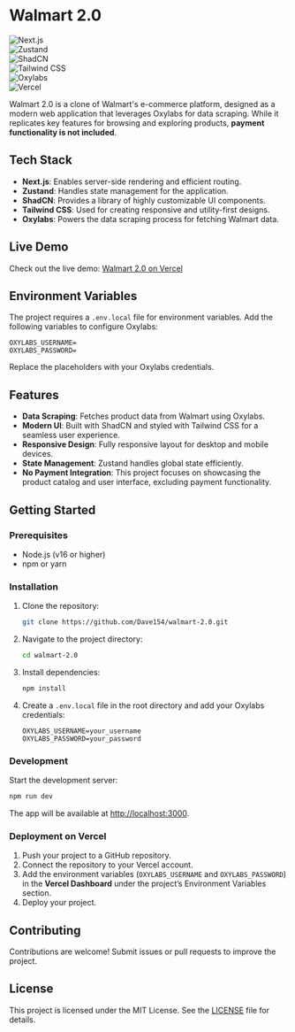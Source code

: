 # Walmart 2.0
![Next.js](https://img.shields.io/badge/Next.js-black?style=for-the-badge&logo=next.js)  
![Zustand](https://img.shields.io/badge/Zustand-blue?style=for-the-badge)  
![ShadCN](https://img.shields.io/badge/ShadCN-gray?style=for-the-badge)  
![Tailwind CSS](https://img.shields.io/badge/TailwindCSS-blue?style=for-the-badge&logo=tailwindcss)  
![Oxylabs](https://img.shields.io/badge/Oxylabs-EE5B24?style=for-the-badge&logoColor=white)  
![Vercel](https://img.shields.io/badge/Deployed%20on-Vercel-black?style=for-the-badge&logo=vercel)  


Walmart 2.0 is a clone of Walmart's e-commerce platform, designed as a modern web application that leverages Oxylabs for data scraping. While it replicates key features for browsing and exploring products, **payment functionality is not included**.


## Tech Stack

- **Next.js**: Enables server-side rendering and efficient routing.
- **Zustand**: Handles state management for the application.
- **ShadCN**: Provides a library of highly customizable UI components.
- **Tailwind CSS**: Used for creating responsive and utility-first designs.
- **Oxylabs**: Powers the data scraping process for fetching Walmart data.

## Live Demo

Check out the live demo: [Walmart 2.0 on Vercel](https://walmart-2-0-rosy.vercel.app/)  

## Environment Variables

The project requires a `.env.local` file for environment variables. Add the following variables to configure Oxylabs:

```env
OXYLABS_USERNAME=
OXYLABS_PASSWORD=
```

Replace the placeholders with your Oxylabs credentials.

## Features

- **Data Scraping**: Fetches product data from Walmart using Oxylabs.
- **Modern UI**: Built with ShadCN and styled with Tailwind CSS for a seamless user experience.
- **Responsive Design**: Fully responsive layout for desktop and mobile devices.
- **State Management**: Zustand handles global state efficiently.
- **No Payment Integration**: This project focuses on showcasing the product catalog and user interface, excluding payment functionality.

## Getting Started

### Prerequisites

- Node.js (v16 or higher)
- npm or yarn

### Installation

1. Clone the repository:

   ```bash
   git clone https://github.com/Dave154/walmart-2.0.git
   ```

2. Navigate to the project directory:

   ```bash
   cd walmart-2.0
   ```

3. Install dependencies:

   ```bash
   npm install
   ```

4. Create a `.env.local` file in the root directory and add your Oxylabs credentials:

   ```env
   OXYLABS_USERNAME=your_username
   OXYLABS_PASSWORD=your_password
   ```

### Development

Start the development server:

```bash
npm run dev
```

The app will be available at [http://localhost:3000](http://localhost:3000).

### Deployment on Vercel

1. Push your project to a GitHub repository.
2. Connect the repository to your Vercel account.
3. Add the environment variables (`OXYLABS_USERNAME` and `OXYLABS_PASSWORD`) in the **Vercel Dashboard** under the project’s Environment Variables section.
4. Deploy your project.

## Contributing

Contributions are welcome! Submit issues or pull requests to improve the project.

## License

This project is licensed under the MIT License. See the [LICENSE](LICENSE) file for details.
